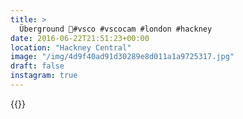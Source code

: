 ```yaml
---
title: >
  Überground 🚈#vsco #vscocam #london #hackney
date: 2016-06-22T21:51:23+00:00
location: "Hackney Central"
image: "/img/4d9f40ad91d30289e8d011a1a9725317.jpg"
draft: false
instagram: true
---
```


{{<photo src="/img/4d9f40ad91d30289e8d011a1a9725317.jpg">}}
